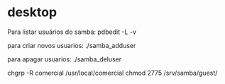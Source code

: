 # desktop

Para listar usuários do samba:
pdbedit -L -v

para criar novos usuarios:
./samba_adduser <usuario>

para apagar usuarios:
./samba_deluser <usuario>

chgrp -R comercial /usr/local/comercial
chmod 2775 /srv/samba/guest/

